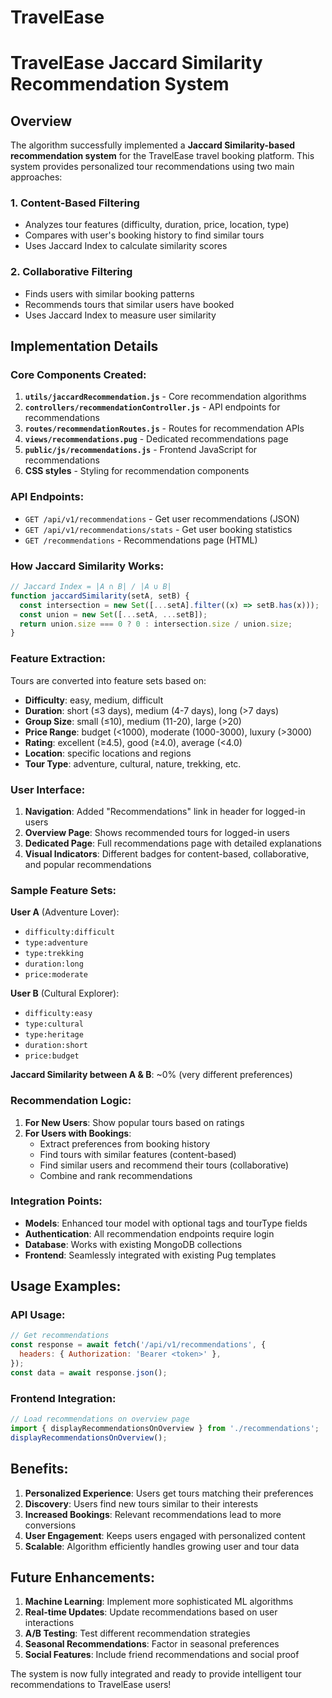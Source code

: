 # TravelEase

# TravelEase Jaccard Similarity Recommendation System

## Overview

 The algorithm  successfully implemented a **Jaccard Similarity-based recommendation system** for the TravelEase travel booking platform. This system provides personalized tour recommendations using two main approaches:

### 1. Content-Based Filtering

- Analyzes tour features (difficulty, duration, price, location, type)
- Compares with user's booking history to find similar tours
- Uses Jaccard Index to calculate similarity scores

### 2. Collaborative Filtering

- Finds users with similar booking patterns
- Recommends tours that similar users have booked
- Uses Jaccard Index to measure user similarity

## Implementation Details

### Core Components Created:

1. **`utils/jaccardRecommendation.js`** - Core recommendation algorithms
2. **`controllers/recommendationController.js`** - API endpoints for recommendations
3. **`routes/recommendationRoutes.js`** - Routes for recommendation APIs
4. **`views/recommendations.pug`** - Dedicated recommendations page
5. **`public/js/recommendations.js`** - Frontend JavaScript for recommendations
6. **CSS styles** - Styling for recommendation components

### API Endpoints:

- `GET /api/v1/recommendations` - Get user recommendations (JSON)
- `GET /api/v1/recommendations/stats` - Get user booking statistics
- `GET /recommendations` - Recommendations page (HTML)

### How Jaccard Similarity Works:

```javascript
// Jaccard Index = |A ∩ B| / |A ∪ B|
function jaccardSimilarity(setA, setB) {
  const intersection = new Set([...setA].filter((x) => setB.has(x)));
  const union = new Set([...setA, ...setB]);
  return union.size === 0 ? 0 : intersection.size / union.size;
}
```

### Feature Extraction:

Tours are converted into feature sets based on:

- **Difficulty**: easy, medium, difficult
- **Duration**: short (≤3 days), medium (4-7 days), long (>7 days)
- **Group Size**: small (≤10), medium (11-20), large (>20)
- **Price Range**: budget (<1000), moderate (1000-3000), luxury (>3000)
- **Rating**: excellent (≥4.5), good (≥4.0), average (<4.0)
- **Location**: specific locations and regions
- **Tour Type**: adventure, cultural, nature, trekking, etc.

### User Interface:

1. **Navigation**: Added "Recommendations" link in header for logged-in users
2. **Overview Page**: Shows recommended tours for logged-in users
3. **Dedicated Page**: Full recommendations page with detailed explanations
4. **Visual Indicators**: Different badges for content-based, collaborative, and popular recommendations

### Sample Feature Sets:

**User A** (Adventure Lover):

- `difficulty:difficult`
- `type:adventure`
- `type:trekking`
- `duration:long`
- `price:moderate`

**User B** (Cultural Explorer):

- `difficulty:easy`
- `type:cultural`
- `type:heritage`
- `duration:short`
- `price:budget`

**Jaccard Similarity between A & B**: ~0% (very different preferences)

### Recommendation Logic:

1. **For New Users**: Show popular tours based on ratings
2. **For Users with Bookings**:
   - Extract preferences from booking history
   - Find tours with similar features (content-based)
   - Find similar users and recommend their tours (collaborative)
   - Combine and rank recommendations

### Integration Points:

- **Models**: Enhanced tour model with optional tags and tourType fields
- **Authentication**: All recommendation endpoints require login
- **Database**: Works with existing MongoDB collections
- **Frontend**: Seamlessly integrated with existing Pug templates

## Usage Examples:

### API Usage:

```javascript
// Get recommendations
const response = await fetch('/api/v1/recommendations', {
  headers: { Authorization: 'Bearer <token>' },
});
const data = await response.json();
```

### Frontend Integration:

```javascript
// Load recommendations on overview page
import { displayRecommendationsOnOverview } from './recommendations';
displayRecommendationsOnOverview();
```

## Benefits:

1. **Personalized Experience**: Users get tours matching their preferences
2. **Discovery**: Users find new tours similar to their interests
3. **Increased Bookings**: Relevant recommendations lead to more conversions
4. **User Engagement**: Keeps users engaged with personalized content
5. **Scalable**: Algorithm efficiently handles growing user and tour data

## Future Enhancements:

1. **Machine Learning**: Implement more sophisticated ML algorithms
2. **Real-time Updates**: Update recommendations based on user interactions
3. **A/B Testing**: Test different recommendation strategies
4. **Seasonal Recommendations**: Factor in seasonal preferences
5. **Social Features**: Include friend recommendations and social proof

The system is now fully integrated and ready to provide intelligent tour recommendations to TravelEase users!
